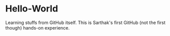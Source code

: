 # Hello-World
Learning stuffs from GitHub itself.
This is Sarthak's first GitHub (not the first though) hands-on experience. 
